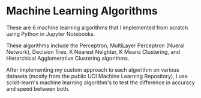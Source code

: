 # Machine Learning Algorithms
These are 6 machine learning algorithms that I implemented from scratch using Python in Jupyter Notebooks. 

These algorithms include the Perceptron, MultiLayer Perceptron (Nueral Network), Decision Tree, K Nearest Neighter, K Means Clustering, and Hierarchical Agglomerative Clustering algorithms.

After implementing my custom approach to each algorithm on various datasets (mostly from the public UCI Machine Learning Repository), I use scikit-learn's machine learning algorithm's to test the difference in accuracy and speed between both.


